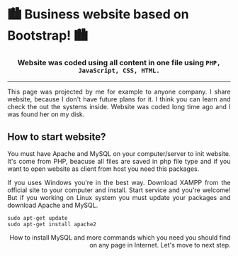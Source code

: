 # 🏙 Business website based on Bootstrap! 🏙
### <p align="center">Website was coded using all content in one file using ``PHP, JavaScript, CSS, HTML.``</p>
<hr />
<p align="justify">
This page was projected by me for example to anyone company. I share website, because I don't have future plans for it. I think you can learn and check the out the systems inside. Website was coded long time ago and I was found her on my disk.
</p>

## How to start website?
<p align="justify">
You must have Apache and MySQL on your computer/server to init website. It's come from PHP, beacuse all files are saved in php file type and if you want to open website as client from host you need this packages.
</p>
  
<p align="justify">
If you uses Windows you're in the best way. Download XAMPP from the official site to your computer and install. Start service and you're welcome!
But if you working on Linux system you must update your packages and download Apache and MySQL.
</p>

```
sudo apt-get update
sudo apt-get install apache2
```
<p align="right">How to install MySQL and more commands which you need you should find on any page in Internet. Let's move to next step.</p>
